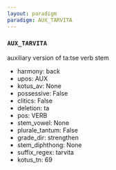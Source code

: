 ```yaml
---
layout: paradigm
paradigm: AUX_TARVITA
---
```

### ` AUX_TARVITA `

auxiliary version of ta:tse verb stem
* harmony: back
* upos: AUX
* kotus_av: None
* possessive: False
* clitics: False
* deletion: ta
* pos: VERB
* stem_vowel: None
* plurale_tantum: False
* grade_dir: strengthen
* stem_diphthong: None
* suffix_regex: tarvita
* kotus_tn: 69
